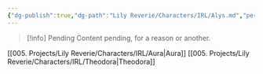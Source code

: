 ```yaml
---
{"dg-publish":true,"dg-path":"Lily Reverie/Characters/IRL/Alys.md","permalink":"/lily-reverie/characters/irl/alys/","created":"2024-01-20T04:28:19.150-03:00","updated":"2024-01-20T04:54:35.394-03:00"}
---
```



>[!info] Pending
>Content pending, for a reason or another.

[[005. Projects/Lily Reverie/Characters/IRL/Aura\|Aura]]
[[005. Projects/Lily Reverie/Characters/IRL/Theodora\|Theodora]]